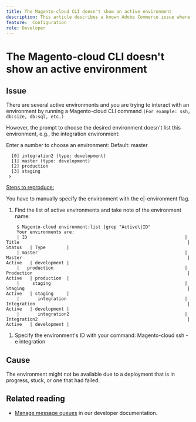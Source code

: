 ```yaml
---
title: The Magento-cloud CLI doesn't show an active environment
description: This article describes a known Adobe Commerce issue where the Magento-cloud CLI doesn't show an active environment. 
feature:  Configuration
role: Developer
---
```


# The Magento-cloud CLI doesn't show an active environment

## Issue

There are several active environments and you are trying to interact with an environment by running a Magento-cloud CLI command `(For example: ssh, db:size, db:sql, etc.)`

However, the prompt to choose the desired environment doesn't list this environment, e.g., the integration environment:

Enter a number to choose an environment:
Default: master

```
  [0] integration2 (type: development)
  [1] master (type: development)
  [2] production
  [3] staging
 >
```

<u>Steps to reproduce:</u>

You have to manually specify the environment with the e|-environment flag.

1. Find the list of active environments and take note of the environment name:

```
    $ Magento-cloud environment:list |grep "Active\|ID"
    Your environments are:
    | ID                                                            | Title                                                                | Status   | Type        |
    | master                                                        | Master                                                               | Active   | development |
    |   production                                                  | Production                                                           | Active   | production  |
    |     staging                                                   | Staging                                                              | Active   | staging     |
    |       integration                                             | Integration                                                          | Active   | development |
    |       integration2                                            | Integration2                                                         | Active   | development |
```

1. Specify the environment's ID with your command:
Magento-cloud ssh -e integration

## Cause

The environment might not be available due to a deployment that is in progress, stuck, or one that had failed.

## Related reading

* [Manage message queues](https://devdocs.magento.com/guides/v2.4/config-guide/mq/manage-message-queues.html) in our developer documentation.
